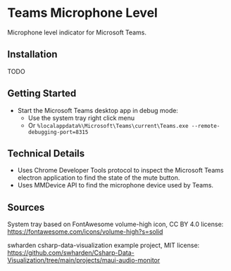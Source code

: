 # Teams Microphone Level

Microphone level indicator for Microsoft Teams.

## Installation

TODO

## Getting Started

* Start the Microsoft Teams desktop app in debug mode:
  * Use the system tray right click menu
  * Or `%localappdata%\Microsoft\Teams\current\Teams.exe --remote-debugging-port=8315`

## Technical Details

* Uses Chrome Developer Tools protocol to inspect the Microsoft Teams electron application
to find the state of the mute button.
* Uses MMDevice API to find the microphone device used by Teams.

## Sources

System tray based on FontAwesome volume-high icon, CC BY 4.0 license:
https://fontawesome.com/icons/volume-high?s=solid

swharden csharp-data-visualization example project, MIT license:
https://github.com/swharden/Csharp-Data-Visualization/tree/main/projects/maui-audio-monitor
